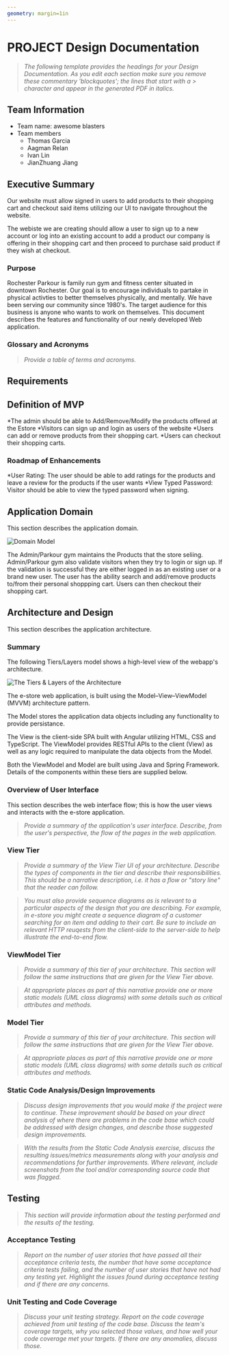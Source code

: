 ```yaml
---
geometry: margin=1in
---
```

# PROJECT Design Documentation

> _The following template provides the headings for your Design
> Documentation.  As you edit each section make sure you remove these
> commentary 'blockquotes'; the lines that start with a > character
> and appear in the generated PDF in italics._

## Team Information
* Team name: awesome blasters
* Team members
  * Thomas Garcia
  * Aagman Relan
  * Ivan Lin
  * JianZhuang Jiang

## Executive Summary

Our website must allow signed in users to add products to their shopping
cart and checkout said items utilizing our UI to navigate throughout the website.

The webiste we are creating should allow a user to sign up to a new account or log into an existing account to add a product our company is offering in their shopping cart and then proceed to purchase said product if they wish at checkout.

### Purpose
Rochester Parkour is family run gym and fitness center situated in downtown Rochester. Our goal is to encourage individuals to partake in physical activties to better themselves physically, and mentally. We have been serving our community since 1980's. The target audience for this business is anyone who wants to work on themselves.
This document describes the features and functionality of our newly developed Web application. 

### Glossary and Acronyms
> _Provide a table of terms and acronyms._


## Requirements

## Definition of MVP
*The admin should be able to Add/Remove/Modify the products offered at the Estore
*Visitors can sign up and login as users of the website
*Users can add or remove products from their shopping cart.
*Users can checkout their shopping carts.

<!-- ### MVP Features -->


### Roadmap of Enhancements
*User Rating: The user should be able to add ratings for the products and leave a review for the products if the user wants
*View Typed Password: Visitor should be able to view the typed password when signing.

## Application Domain

This section describes the application domain.

![Domain Model](Domain.png)


The Admin/Parkour gym maintains the Products that the store seliing. Admin/Parkour gym also validate visitors when they try to login or sign up. If the validation is successful they are either logged in as an existing user or a brand new user. The user has the ability search and add/remove products to/from their personal shoppping cart. Users can then checkout their shopping cart.

## Architecture and Design

This section describes the application architecture.

### Summary

The following Tiers/Layers model shows a high-level view of the webapp's architecture.

![The Tiers & Layers of the Architecture](architecture-tiers-and-layers.png)

The e-store web application, is built using the Model–View–ViewModel (MVVM) architecture pattern. 

The Model stores the application data objects including any functionality to provide persistance. 

The View is the client-side SPA built with Angular utilizing HTML, CSS and TypeScript. The ViewModel provides RESTful APIs to the client (View) as well as any logic required to manipulate the data objects from the Model.

Both the ViewModel and Model are built using Java and Spring Framework. Details of the components within these tiers are supplied below.


### Overview of User Interface

This section describes the web interface flow; this is how the user views and interacts
with the e-store application.

> _Provide a summary of the application's user interface.  Describe, from
> the user's perspective, the flow of the pages in the web application._


### View Tier
> _Provide a summary of the View Tier UI of your architecture.
> Describe the types of components in the tier and describe their
> responsibilities.  This should be a narrative description, i.e. it has
> a flow or "story line" that the reader can follow._

> _You must also provide sequence diagrams as is relevant to a particular aspects 
> of the design that you are describing.  For example, in e-store you might create a 
> sequence diagram of a customer searching for an item and adding to their cart. 
> Be sure to include an relevant HTTP reuqests from the client-side to the server-side 
> to help illustrate the end-to-end flow._


### ViewModel Tier
> _Provide a summary of this tier of your architecture. This
> section will follow the same instructions that are given for the View
> Tier above._

> _At appropriate places as part of this narrative provide one or more
> static models (UML class diagrams) with some details such as critical attributes and methods._


### Model Tier
> _Provide a summary of this tier of your architecture. This
> section will follow the same instructions that are given for the View
> Tier above._

> _At appropriate places as part of this narrative provide one or more
> static models (UML class diagrams) with some details such as critical attributes and methods._

### Static Code Analysis/Design Improvements
> _Discuss design improvements that you would make if the project were
> to continue. These improvement should be based on your direct
> analysis of where there are problems in the code base which could be
> addressed with design changes, and describe those suggested design
> improvements._

> _With the results from the Static Code Analysis exercise, 
> discuss the resulting issues/metrics measurements along with your analysis
> and recommendations for further improvements. Where relevant, include 
> screenshots from the tool and/or corresponding source code that was flagged._

## Testing
> _This section will provide information about the testing performed
> and the results of the testing._

### Acceptance Testing
> _Report on the number of user stories that have passed all their
> acceptance criteria tests, the number that have some acceptance
> criteria tests failing, and the number of user stories that
> have not had any testing yet. Highlight the issues found during
> acceptance testing and if there are any concerns._

### Unit Testing and Code Coverage
> _Discuss your unit testing strategy. Report on the code coverage
> achieved from unit testing of the code base. Discuss the team's
> coverage targets, why you selected those values, and how well your
> code coverage met your targets. If there are any anomalies, discuss
> those._
